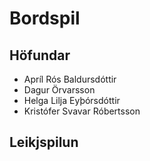 # Bordspil
## Höfundar
* Apríl Rós Baldursdóttir
* Dagur Örvarsson
* Helga Lilja Eyþórsdóttir
* Kristófer Svavar Róbertsson

## Leikjspilun
